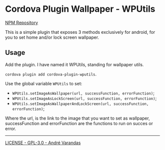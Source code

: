 # Cordova Plugin Wallpaper - WPUtils

[NPM Repository](https://www.npmjs.com/package/cordova-plugin-wputils)

This is a simple plugin that exposes 3 methods exclusively for android, for you to set home and/or lock screen wallpaper.

## Usage

Add the plugin. I have named it WPUtils, standing for wallpaper utils.

`cordova plugin add cordova-plugin-wputils`.

Use the global variable `WPUtils` to set:

- `WPUtils.setImageAsWallpaper(url, successFunction, errorFunction)`;
- `WPUtils.setImageAsLockScreen(url, successFunction, errorFunction)`;
- `WPUtils.setImageAsWallpaperAndLockScreen(url, successFunction, errorFunction)`;

Where the url, is the link to the image that you want to set as wallpaper, successFunction and errorFunction are the functions to run on succes or error.

---

[LICENSE - GPL-3.0 - André Varandas](LICENSE)
